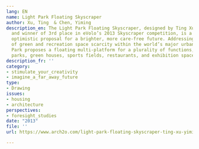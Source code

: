 ```yaml
---
lang: EN
name: Light Park Floating Skyscraper
author: Xu, Ting  & Chen, Yiming
description_en: The Light Park Floating Skyscraper, designed by Ting Xu & Yiming Chen
  and winner of 3rd place in eVolo’s 2013 Skyscraper competition, is a brilliant and
  optimistic proposal for a brighter, more care-free future. Addressing the problem
  of green and recreation space scarcity within the world’s major urban centers, Light
  Park proposes a floating multi-platform for a plurality of functions, including
  parks, green houses, sports fields, restaurants, and exhibition spaces.
description_fr: ''
category:
- stimulate_your_creativity
- imagine_a_far_away_future
type:
- Drawing
issues:
- housing
- architecture
perspectives:
- foresight_studies
date: "2013"
file: ''
url: https://www.arch2o.com/light-park-floating-skyscraper-ting-xu-yiming-chen/

---
```

